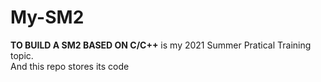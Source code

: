 # My-SM2
**TO BUILD A SM2 BASED ON C/C++** is my 2021 Summer Pratical Training topic.  
And this repo stores its code  
